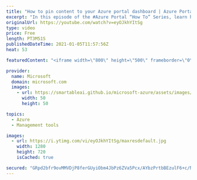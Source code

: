 ```yaml
---
title: "How to pin content to your Azure portal dashboard | Azure Portal Series"
excerpt: "In this episode of the #Azure Portal “How To” Series, learn how to pin content on the portal for easier access and monitoring. We'll go over how to choose a dashboard to pin to and the differences between a private and a shared dashboard.   Try out these features in the Azure portal: https://portal.azure.com"
originalUrl: https://youtube.com/watch?v=eyOJkhYItSg
type: video
price: Free
length: PT3M51S
publishedDateTime: 2021-01-05T11:57:56Z
heat: 53

featuredContent: "<iframe width=\"800\" height=\"500\" frameborder=\"0\" src=\"https://www.youtube.com/embed/eyOJkhYItSg\" allow=\"accelerometer; autoplay; encrypted-media; gyroscope; picture-in-picture\" allowfullscreen></iframe>"

provider:
  name: Microsoft
  domain: microsoft.com
  images:
    - url: https://smartableai.github.io/microsoft-azure/assets/images/organizations/microsoft.com-50x50.jpg
      width: 50
      height: 50

topics:
  - Azure
  - Management tools

images:
  - url: https://i.ytimg.com/vi/eyOJkhYItSg/maxresdefault.jpg
    width: 1280
    height: 720
    isCached: true

secured: "GRpd2bfr9ovMMVDjP8ferGUyiObm4JbPz6ZVa5Pcx/AYbzPrtbBEzulF6+c/NHVKkd9pPFgt0/onBiPxc3Xp/URejGAkKicR7GKWuVd5agNbs8pDhFvPmuw5Fhk9EOJkgnK+gJgz6qoap5t0P4BH8CpptPDFiOVpBeDypI/qr3P4c1c+655YW/NB5uwq0GIig6O0EwZrPxeSlBnxyzAvOfg5pld9tHT6vsBUJN+w1/uSN6oluW3ZzuzDflMTlIesdBS7igZc7pApmWQc1SZq5X1kQUL9ED8OiINPB3vOx+RiDVi+I3x3Y0AHl6CJ9dFzHQhWIdBVUoL0q4gEPaqiiYE2cGmudHR3/fp28MzUdBF3R7UTeuLKSod5IfhxjMSJ5p6KWIsRrLz3pcgg4OeDHNv2gcwXZvUC39Dty/7OubM=;pAkkFCT+SdlmzqswglzBaA=="
---
```


